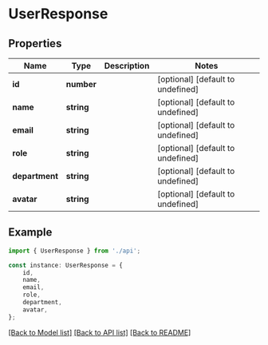 # UserResponse


## Properties

Name | Type | Description | Notes
------------ | ------------- | ------------- | -------------
**id** | **number** |  | [optional] [default to undefined]
**name** | **string** |  | [optional] [default to undefined]
**email** | **string** |  | [optional] [default to undefined]
**role** | **string** |  | [optional] [default to undefined]
**department** | **string** |  | [optional] [default to undefined]
**avatar** | **string** |  | [optional] [default to undefined]

## Example

```typescript
import { UserResponse } from './api';

const instance: UserResponse = {
    id,
    name,
    email,
    role,
    department,
    avatar,
};
```

[[Back to Model list]](../README.md#documentation-for-models) [[Back to API list]](../README.md#documentation-for-api-endpoints) [[Back to README]](../README.md)
